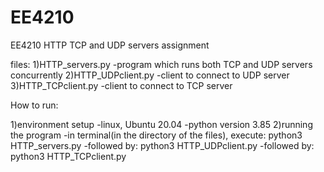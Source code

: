 # EE4210
EE4210 HTTP TCP and UDP servers assignment

files:
1)HTTP_servers.py
    -program which runs both TCP and UDP servers concurrently
2)HTTP_UDPclient.py
    -client to connect to UDP server
3)HTTP_TCPclient.py
    -client to connect to TCP server

How to run:

1)environment setup
    -linux, Ubuntu 20.04
    -python  version 3.85
2)running the program
    -in terminal(in the directory of the files), execute: python3 HTTP_servers.py
    -followed by: python3 HTTP_UDPclient.py
    -followed by: python3 HTTP_TCPclient.py